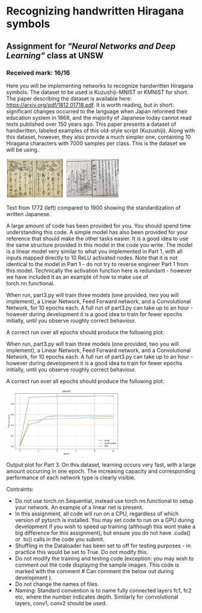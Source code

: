 # Recognizing handwritten Hiragana symbols
## Assignment for *"Neural Networks and Deep Learning"* class at UNSW
### Received mark: 16/16

Here you will be implementing networks to recognize handwritten Hiragana symbols. The dataset to be used is Kuzushiji-MNIST or KMNIST for short. The paper describing the dataset is available here: https://arxiv.org/pdf/1812.01718.pdf. It is worth reading, but in short: significant changes occurred to the language when Japan reformed their education system in 1868, and the majority of Japanese today cannot read texts published over 150 years ago. This paper presents a dataset of handwritten, labeled examples of this old-style script (Kuzushiji). Along with this dataset, however, they also provide a much simpler one, containing 10 Hiragana characters with 7000 samples per class. This is the dataset we will be using.

<img src="modern_vs_old.jpg" alt="modern_vs_old" width="300"/>  

Text from 1772 (left) compared to 1900 showing the standardization of written Japanese.

A large amount of code has been provided for you. You should spend time understanding this code. A simple model has also been provided for your reference that should make the other tasks easier. It is a good idea to use the same structure provided in this model in the code you write. The model is a linear model very similar to what you implemented in Part 1, with all inputs mapped directly to 10 ReLU activated nodes. Note that it is not identical to the model in Part 1 - do not try to reverse engineer Part 1 from this model. Technically the activation function here is redundant - however we have included it as an example of how to make use of torch.nn.functional.

When run, part3.py will train three models (one provided, two you will implement), a Linear Network, Feed Forward network, and a Convolutional Network, for 10 epochs each. A full run of part3.py can take up to an hour - however during development it is a good idea to train for fewer epochs initially, until you observe roughly correct behaviour.

A correct run over all epochs should produce the following plot:

When run, part3.py will train three models (one provided, two you will implement), a Linear Network, Feed Forward network, and a Convolutional Network, for 10 epochs each. A full run of part3.py can take up to an hour - however during development it is a good idea to train for fewer epochs initially, until you observe roughly correct behaviour.

A correct run over all epochs should produce the following plot:

<img src="part3_run.jpg" alt="part3_run" width="300"/>  

Output plot for Part 3. On this dataset, learning occurs very fast, with a large amount occurring in one epoch. The increasing capacity and corresponding performance of each network type is clearly visible.


Contraints:  

* Do not use torch.nn.Sequential, instead use torch.nn.functional to setup your network. An example of a linear net is present.
* In this assignment, all code will run on a CPU, regardless of which version of pytorch is installed. You may set code to run on a GPU during development if you wish to speed up training (although this wont make a big difference for this assignment), but ensure you do not have .cuda() or .to() calls in the code you submit.
* Shuffling in the Dataloader has been set to off for testing purposes - in practice this would be set to True. Do not modify this.
* Do not modify the training and testing code (exception: you may wish to comment out the code displaying the sample images. This code is marked with the comment # Can comment the below out during development ).
* Do not change the names of files.
* Naming: Standard convention is to name fully connected layers fc1, fc2 etc, where the number indicates depth. Similarly for convolutional layers, conv1, conv2 should be used.


